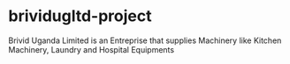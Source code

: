 # brividugltd-project
Brivid Uganda Limited is an Entreprise that supplies Machinery like Kitchen Machinery, Laundry and Hospital Equipments
